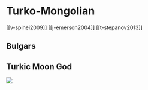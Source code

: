 # Turko-Mongolian
[[v-spinei2009]]
[[j-emerson2004]]
[[t-stepanov2013]]
## Bulgars

## Turkic Moon God
![](a/765432.jpg)
